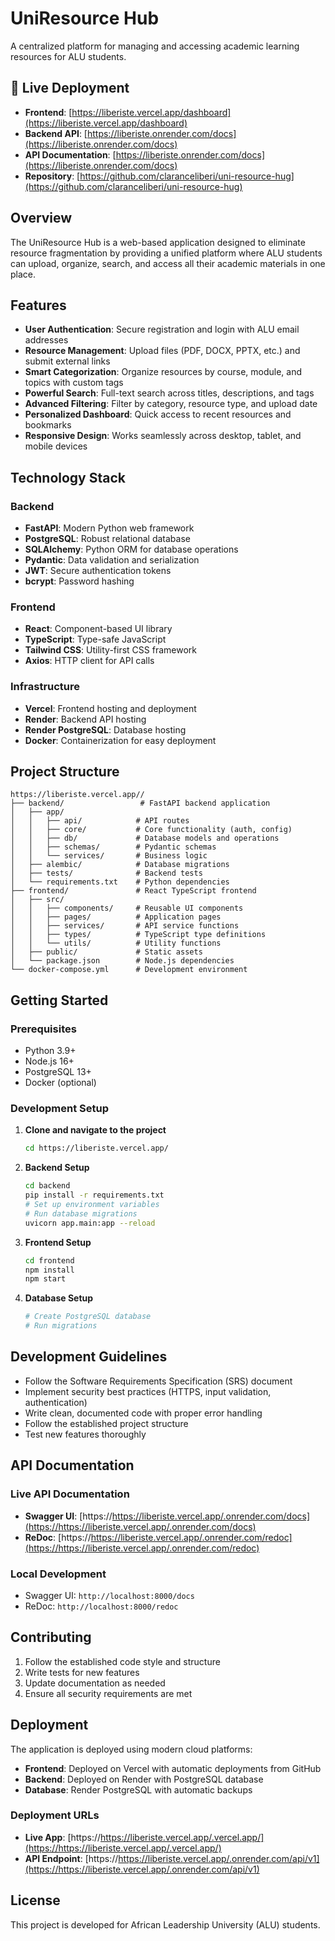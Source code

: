 # UniResource Hub

A centralized platform for managing and accessing academic learning resources for ALU students.

## 🚀 Live Deployment

- **Frontend**: [https://liberiste.vercel.app/dashboard](https://liberiste.vercel.app/dashboard)
- **Backend API**: [https://liberiste.onrender.com/docs](https://liberiste.onrender.com/docs)
- **API Documentation**: [https://liberiste.onrender.com/docs](https://liberiste.onrender.com/docs)
- **Repository**: [https://github.com/claranceliberi/uni-resource-hug](https://github.com/claranceliberi/uni-resource-hug)

## Overview

The UniResource Hub is a web-based application designed to eliminate resource fragmentation by providing a unified platform where ALU students can upload, organize, search, and access all their academic materials in one place.

## Features

- **User Authentication**: Secure registration and login with ALU email addresses
- **Resource Management**: Upload files (PDF, DOCX, PPTX, etc.) and submit external links
- **Smart Categorization**: Organize resources by course, module, and topics with custom tags
- **Powerful Search**: Full-text search across titles, descriptions, and tags
- **Advanced Filtering**: Filter by category, resource type, and upload date
- **Personalized Dashboard**: Quick access to recent resources and bookmarks
- **Responsive Design**: Works seamlessly across desktop, tablet, and mobile devices

## Technology Stack

### Backend

- **FastAPI**: Modern Python web framework
- **PostgreSQL**: Robust relational database
- **SQLAlchemy**: Python ORM for database operations
- **Pydantic**: Data validation and serialization
- **JWT**: Secure authentication tokens
- **bcrypt**: Password hashing

### Frontend

- **React**: Component-based UI library
- **TypeScript**: Type-safe JavaScript
- **Tailwind CSS**: Utility-first CSS framework
- **Axios**: HTTP client for API calls

### Infrastructure

- **Vercel**: Frontend hosting and deployment
- **Render**: Backend API hosting
- **Render PostgreSQL**: Database hosting
- **Docker**: Containerization for easy deployment

## Project Structure

```
https://liberiste.vercel.app//
├── backend/                 # FastAPI backend application
│   ├── app/
│   │   ├── api/            # API routes
│   │   ├── core/           # Core functionality (auth, config)
│   │   ├── db/             # Database models and operations
│   │   ├── schemas/        # Pydantic schemas
│   │   └── services/       # Business logic
│   ├── alembic/            # Database migrations
│   ├── tests/              # Backend tests
│   └── requirements.txt    # Python dependencies
├── frontend/               # React TypeScript frontend
│   ├── src/
│   │   ├── components/     # Reusable UI components
│   │   ├── pages/          # Application pages
│   │   ├── services/       # API service functions
│   │   ├── types/          # TypeScript type definitions
│   │   └── utils/          # Utility functions
│   ├── public/             # Static assets
│   └── package.json        # Node.js dependencies
└── docker-compose.yml      # Development environment
```

## Getting Started

### Prerequisites

- Python 3.9+
- Node.js 16+
- PostgreSQL 13+
- Docker (optional)

### Development Setup

1. **Clone and navigate to the project**

   ```bash
   cd https://liberiste.vercel.app/
   ```

2. **Backend Setup**

   ```bash
   cd backend
   pip install -r requirements.txt
   # Set up environment variables
   # Run database migrations
   uvicorn app.main:app --reload
   ```

3. **Frontend Setup**

   ```bash
   cd frontend
   npm install
   npm start
   ```

4. **Database Setup**
   ```bash
   # Create PostgreSQL database
   # Run migrations
   ```

## Development Guidelines

- Follow the Software Requirements Specification (SRS) document
- Implement security best practices (HTTPS, input validation, authentication)
- Write clean, documented code with proper error handling
- Follow the established project structure
- Test new features thoroughly

## API Documentation

### Live API Documentation
- **Swagger UI**: [https://https://liberiste.vercel.app/.onrender.com/docs](https://https://liberiste.vercel.app/.onrender.com/docs)
- **ReDoc**: [https://https://liberiste.vercel.app/.onrender.com/redoc](https://https://liberiste.vercel.app/.onrender.com/redoc)

### Local Development
- Swagger UI: `http://localhost:8000/docs`
- ReDoc: `http://localhost:8000/redoc`

## Contributing

1. Follow the established code style and structure
2. Write tests for new features
3. Update documentation as needed
4. Ensure all security requirements are met

## Deployment

The application is deployed using modern cloud platforms:

- **Frontend**: Deployed on Vercel with automatic deployments from GitHub
- **Backend**: Deployed on Render with PostgreSQL database
- **Database**: Render PostgreSQL with automatic backups

### Deployment URLs
- **Live App**: [https://https://liberiste.vercel.app/.vercel.app/](https://https://liberiste.vercel.app/.vercel.app/)
- **API Endpoint**: [https://https://liberiste.vercel.app/.onrender.com/api/v1](https://https://liberiste.vercel.app/.onrender.com/api/v1)

## License

This project is developed for African Leadership University (ALU) students.
